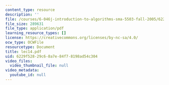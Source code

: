```yaml
---
content_type: resource
description: ''
file: /courses/6-046j-introduction-to-algorithms-sma-5503-fall-2005/6229f52829c68a7e84f78198ad54c304_lec14.pdf
file_size: 289631
file_type: application/pdf
learning_resource_types: []
license: https://creativecommons.org/licenses/by-nc-sa/4.0/
ocw_type: OCWFile
resourcetype: Document
title: lec14.pdf
uid: 6229f528-29c6-8a7e-84f7-8198ad54c304
video_files:
  video_thumbnail_file: null
video_metadata:
  youtube_id: null
---
```

